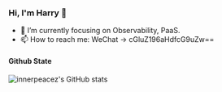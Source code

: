 ### Hi, I'm Harry 👋

<!--
**innerpeacez/innerpeacez** is a ✨ _special_ ✨ repository because its `README.md` (this file) appears on your GitHub profile.

Here are some ideas to get you started:

- 🔭 I’m currently working on ...
- 🌱 I’m currently learning ...
- 👯 I’m looking to collaborate on ...
- 🤔 I’m looking for help with ...
- 💬 Ask me about ...
- 📫 How to reach me: ...
- 😄 Pronouns: ...
- ⚡ Fun fact: ...
-->

- 🌱 I’m currently focusing on Observability, PaaS.
- 📫 How to reach me: WeChat -> cGluZ196aHdfcG9uZw==

#### Github State
![innerpeacez's GitHub stats](https://github-readme-stats.vercel.app/api?username=innerpeacez&theme=buefy&show_icons=true) 
